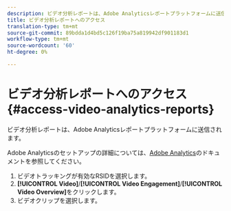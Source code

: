 ```yaml
---
description: ビデオ分析レポートは、Adobe Analyticsレポートプラットフォームに送信されます。
title: ビデオ分析レポートへのアクセス
translation-type: tm+mt
source-git-commit: 89bdda1d4bd5c126f19ba75a819942df901183d1
workflow-type: tm+mt
source-wordcount: '60'
ht-degree: 0%

---
```



# ビデオ分析レポートへのアクセス{#access-video-analytics-reports}

ビデオ分析レポートは、Adobe Analyticsレポートプラットフォームに送信されます。

Adobe Analyticsのセットアップの詳細については、[Adobe Analytics](https://microsite.omniture.com/t2/help/en_US/reference/)のドキュメントを参照してください。
1. ビデオトラッキングが有効なRSIDを選択します。
1. **[!UICONTROL Video]**/**[!UICONTROL Video Engagement]**/**[!UICONTROL Video Overview]**&#x200B;をクリックします。
1. ビデオクリップを選択します。
